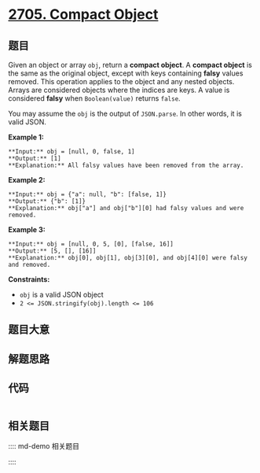 # [2705. Compact Object](https://leetcode.com/problems/compact-object)

## 题目

Given an object or array `obj`, return a **compact object**. A **compact
object**  is the same as the original object, except with keys containing
**falsy** values removed. This operation applies to the object and any nested
objects. Arrays are considered objects where the indices are keys. A value is
considered **falsy**  when `Boolean(value)` returns `false`.

You may assume the `obj` is the output of `JSON.parse`. In other words, it is
valid JSON.



**Example 1:**

    
    
    **Input:** obj = [null, 0, false, 1]
    **Output:** [1]
    **Explanation:** All falsy values have been removed from the array.
    

**Example 2:**

    
    
    **Input:** obj = {"a": null, "b": [false, 1]}
    **Output:** {"b": [1]}
    **Explanation:** obj["a"] and obj["b"][0] had falsy values and were removed.

**Example 3:**

    
    
    **Input:** obj = [null, 0, 5, [0], [false, 16]]
    **Output:** [5, [], [16]]
    **Explanation:** obj[0], obj[1], obj[3][0], and obj[4][0] were falsy and removed.
    



**Constraints:**

  * `obj` is a valid JSON object
  * `2 <= JSON.stringify(obj).length <= 106`


## 题目大意

## 解题思路

## 代码

```javascript

```

## 相关题目

:::: md-demo 相关题目

::::
